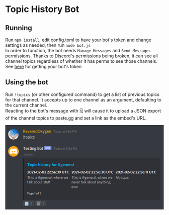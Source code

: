 # Topic History Bot

## Running

Run `npm install`, edit config.toml to have your bot's token and change settings as needed, then run `node bot.js`  
In order to function, the bot needs `Manage Messages` and `Send Messages` permissions. Thanks to Discord's permissions being broken, it can see all channel topics regardless of whether it has perms to see those channels.
See [here](https://www.writebots.com/discord-bot-token/) for getting your bot's token

## Using the bot

Run `!topics` (or other configured command) to get a list of previous topics for that channel. It accepts up to one channel as an argument, defaulting to the current channel.  
Reacting to the bot's message with 🗒️ will cause it to upload a JSON export of the channel topics to paste.gg and set a link as the embed's URL.

![Example Usage](example.png)
